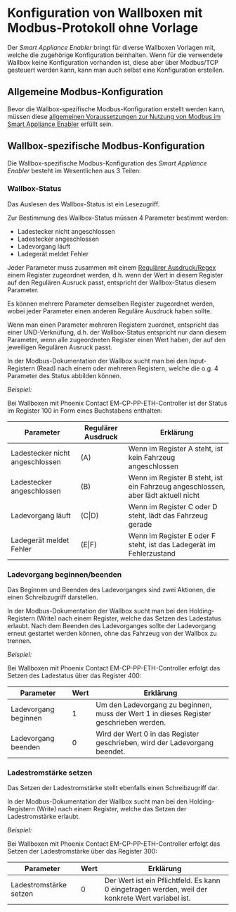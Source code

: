 # Konfiguration von Wallboxen mit Modbus-Protokoll ohne Vorlage

Der *Smart Appliance Enabler* bringt für diverse Wallboxen Vorlagen mit, welche die zugehörige Konfiguration beinhalten. Wenn für die verwendete Wallbox keine Konfiguration vorhanden ist, diese aber über Modbus/TCP gesteuert werden kann, kann man auch selbst eine Konfiguration erstellen.

## Allgemeine Modbus-Konfiguration

Bevor die Wallbox-spezifische Modbus-Konfiguration erstellt werden kann, müssen diese [allgemeinen Voraussetzungen zur Nutzung von Modbus im Smart Appliance Enabler](Modbus_DE.md) erfüllt sein.   

## Wallbox-spezifische Modbus-Konfiguration

Die Wallbox-spezifische Modbus-Konfiguration des *Smart Appliance Enabler* besteht im Wesentlichen aus 3 Teilen:

### Wallbox-Status

Das Auslesen des Wallbox-Status ist ein Lesezugriff.

Zur Bestimmung des Wallbox-Status müssen 4 Parameter bestimmt werden:
- Ladestecker nicht angeschlossen
- Ladestecker angeschlossen
- Ladevorgang läuft
- Ladegerät meldet Fehler

Jeder Parameter muss zusammen mit einem [Regulärer Ausdruck/Regex](ValueExtraction_DE.md) einem Register zugeordnet werden, d.h. wenn der Wert in diesem Register auf den Regulären Ausruck passt, entspricht der Wallbox-Status diesem Parameter.

Es können mehrere Parameter demselben Register zugeordnet werden, wobei jeder Parameter einen anderen Reguläre Ausdruck haben sollte.

Wenn man einen Parameter mehreren Registern zuordnet, entspricht das einer UND-Verknüfung, d.h. der Wallbox-Status entspricht nur dann diesem Parameter, wenn alle zugeordneten Register einen Wert haben, der auf den jeweiligen Regulären Ausruck passt.

In der Modbus-Dokumentation der Wallbox sucht man bei den Input-Registern (Read) nach einem oder mehreren Registern, welche die o.g. 4 Parameter des Status abbilden können.

_Beispiel:_

Bei Wallboxen mit Phoenix Contact EM-CP-PP-ETH-Controller ist der Status im Register 100 in Form eines Buchstabens enthalten:

| Parameter                       | Regulärer Ausdruck | Erklärung                                                                         |
| ------------------------------- | ------------------ | --------------------------------------------------------------------------------- |
| Ladestecker nicht angeschlossen | (A)                | Wenn im Register A steht, ist kein Fahrzeug angeschlossen                         |
| Ladestecker angeschlossen       | (B)                | Wenn im Register B steht, ist ein Fahrzeug angeschlossen, aber lädt aktuell nicht |
| Ladevorgang läuft               | (C&#124;D)         | Wenn im Register C oder D steht, lädt das Fahrzeug gerade                         |
| Ladegerät meldet Fehler         | (E&#124;F)         | Wenn im Register E oder F steht, ist das Ladegerät im Fehlerzustand               |

### Ladevorgang beginnen/beenden

Das Beginnen und Beenden des Ladevorganges sind zwei Aktionen, die einen Schreibzugriff darstellen.

In der Modbus-Dokumentation der Wallbox sucht man bei den Holding-Registern (Write) nach einem Register, welche das Setzen des Ladestatus erlaubt. Nach dem Beenden des Ladevorganges sollte der Ladevorgang erneut gestartet werden können, ohne das Fahrzeug von der Wallbox zu trennen.

_Beispiel:_

Bei Wallboxen mit Phoenix Contact EM-CP-PP-ETH-Controller erfolgt das Setzen des Ladestatus über das Register 400:   

| Parameter            | Wert | Erklärung                                                                              |
| -------------------- | ---- | -------------------------------------------------------------------------------------- |
| Ladevorgang beginnen | 1    | Um den Ladevorgang zu beginnen, muss der Wert 1 in dieses Register geschrieben werden. |
| Ladevorgang beenden  | 0    | Wird der Wert 0 in das Register geschrieben, wird der Ladevorgang beendet.             |

### Ladestromstärke setzen

Das Setzen der Ladestromstärke stellt ebenfalls einen Schreibzugriff dar.

In der Modbus-Dokumentation der Wallbox sucht man bei den Holding-Registern (Write) nach einem Register, welche das Setzen der Ladestromstärke erlaubt.

_Beispiel:_

Bei Wallboxen mit Phoenix Contact EM-CP-PP-ETH-Controller erfolgt das Setzen der Ladestromstärke über das Register 300:

| Parameter              | Wert | Erklärung                                                                                        |
| ---------------------- | ---- | ------------------------------------------------------------------------------------------------ |
| Ladestromstärke setzen | 0    | Der Wert ist ein Pflichtfeld. Es kann 0 eingetragen werden, weil der konkrete Wert variabel ist. |
